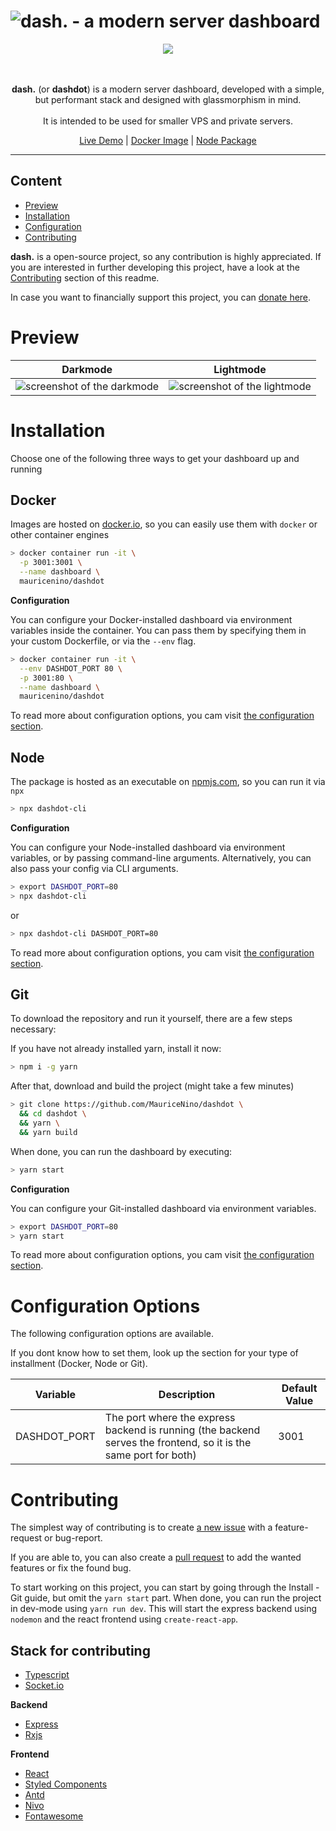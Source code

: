 <h1>
  <img src="https://github.com/MauriceNino/dashdot/blob/master/_doc/banner_muted.png?raw=true" alt="dash. - a modern server dashboard">
</h1>

<div align="center">
  <a href="https://drone.mauz.io/MauriceNino/dashdot" target="_blank">
    <img src="https://drone.mauz.io/api/badges/MauriceNino/dashdot/status.svg">
  </a>
</div>

<br/>
<br/>

<p align="center">
  <b>dash.</b> (or <b>dashdot</b>) is a modern server dashboard, developed with a simple, but performant stack and designed with glassmorphism in mind. <br>
<br>
It is intended to be used for smaller VPS and private servers.
</p>
<p align="center">
  <a href="https://dash.mauz.io" target="_blank">Live Demo</a>
 |
  <a href="https://hub.docker.com/repository/docker/mauricenino/dashdot" target="_blank">Docker Image</a>
 |
  <a href="https://www.npmjs.com/package/dashdot-cli" target="_blank">Node Package</a>
</p>

---


## Content

- [Preview](#Preview)
- [Installation](#Installation)
- [Configuration](#Configuration-Options)
- [Contributing](#Contributing)

**dash.** is a open-source project, so any contribution is highly appreciated. If you are interested in further developing this project, have a look at the [Contributing](#Contributing) section of this readme.

In case you want to financially support this project, you can [donate here](https://paypal.me/itsMaurice).

# Preview

Darkmode | Lightmode
-- | --
<img src="https://github.com/MauriceNino/dashdot/blob/master/_doc/screenshot_darkmode.png?raw=true" alt="screenshot of the darkmode"> | <img src="https://github.com/MauriceNino/dashdot/blob/master/_doc/screenshot_lightmode.png?raw=true" alt="screenshot of the lightmode">

# Installation

Choose one of the following three ways to get your dashboard up and running

## Docker

Images are hosted on [docker.io](https://hub.docker.com/repository/docker/mauricenino/dashdot), so you can easily use them with `docker` or other container engines

```bash
> docker container run -it \
  -p 3001:3001 \
  --name dashboard \
  mauricenino/dashdot
```

**Configuration**

You can configure your Docker-installed dashboard via environment variables inside the container. 
You can pass them by specifying them in your custom Dockerfile, or via the `--env` flag.

```bash
> docker container run -it \
  --env DASHDOT_PORT 80 \
  -p 3001:80 \
  --name dashboard \
  mauricenino/dashdot
```

To read more about configuration options, you cam visit [the configuration section](#Configuration).

## Node

The package is hosted as an executable on [npmjs.com](https://www.npmjs.com/package/dashdot-cli), so you can run it via `npx`

```bash
> npx dashdot-cli
```

**Configuration**

You can configure your Node-installed dashboard via environment variables, or by passing command-line arguments.
Alternatively, you can also pass your config via CLI arguments.


```bash
> export DASHDOT_PORT=80
> npx dashdot-cli
```

or

```bash
> npx dashdot-cli DASHDOT_PORT=80
```

To read more about configuration options, you cam visit [the configuration section](#Configuration).

## Git

To download the repository and run it yourself, there are a few steps necessary:

If you have not already installed yarn, install it now:

```bash
> npm i -g yarn
```

After that, download and build the project (might take a few minutes)

```bash
> git clone https://github.com/MauriceNino/dashdot \
  && cd dashdot \
  && yarn \
  && yarn build
```

When done, you can run the dashboard by executing:

```bash
> yarn start
```

**Configuration**

You can configure your Git-installed dashboard via environment variables. 

```bash
> export DASHDOT_PORT=80
> yarn start
```

To read more about configuration options, you cam visit [the configuration section](#Configuration).

# Configuration Options

The following configuration options are available.

If you dont know how to set them, look up the section for your type of installment (Docker, Node or Git).

Variable | Description | Default Value
-- | -- | --
DASHDOT_PORT | The port where the express backend is running (the backend serves the frontend, so it is the same port for both) | 3001

# Contributing

The simplest way of contributing is to create [a new issue](https://github.com/MauriceNino/dashdot/issues) with a feature-request or bug-report.

If you are able to, you can also create a [pull request](https://github.com/MauriceNino/dashdot/pulls) to add the wanted features or fix the found bug.

To start working on this project, you can start by going through the Install - Git guide, but omit the `yarn start` part.
When done, you can run the project in dev-mode using `yarn run dev`. This will start the express backend using `nodemon` and the react frontend using `create-react-app`.

## Stack for contributing

- [Typescript](https://github.com/microsoft/TypeScript)
- [Socket.io](https://github.com/socketio/socket.io)

**Backend**

- [Express](https://github.com/expressjs/express)
- [Rxjs](https://github.com/ReactiveX/rxjs)

**Frontend**

- [React](https://github.com/facebook/react)
- [Styled Components](https://github.com/styled-components/styled-components)
- [Antd](https://github.com/ant-design/ant-design/)
- [Nivo](https://github.com/plouc/nivo)
- [Fontawesome](https://github.com/FortAwesome/Font-Awesome)